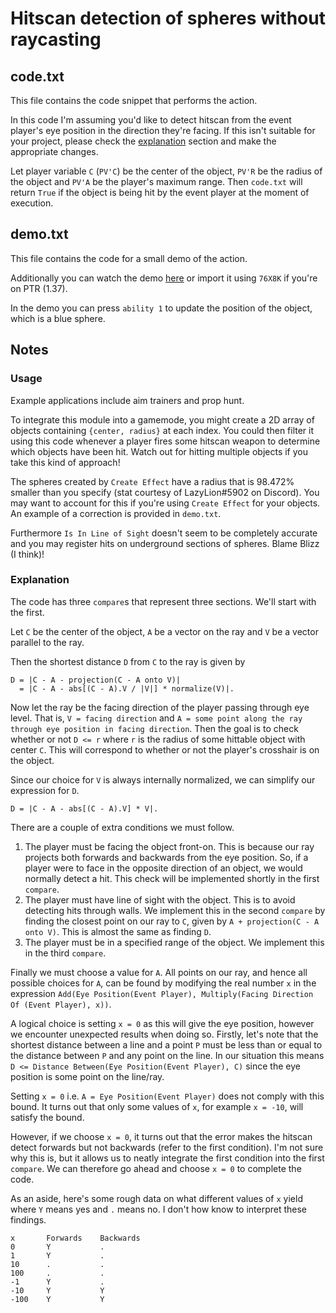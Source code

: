 # Hitscan detection of spheres without raycasting
## code.txt
This file contains the code snippet that performs the action.

In this code I'm assuming you'd like to detect hitscan from the event player's eye position in the direction they're facing. If this isn't suitable for your project, please check the [explanation](#explanation) section and make the appropriate changes.

Let player variable `C` (`PV'C`) be the center of the object, `PV'R` be the radius of the object and `PV'A` be the player's maximum range. Then `code.txt` will return `True` if the object is being hit by the event player at the moment of execution.



## demo.txt
This file contains the code for a small demo of the action.

Additionally you can watch the demo [here](https://giant.gfycat.com/DirectDizzyFrog.webm) or import it using `76X8K` if you're on PTR (1.37).

In the demo you can press `ability 1` to update the position of the object, which is a blue sphere.



## Notes
### Usage
Example applications include aim trainers and prop hunt.

To integrate this module into a gamemode, you might create a 2D array of objects containing `{center, radius}` at each index. You could then filter it using this code whenever a player fires some hitscan weapon to determine which objects have been hit. Watch out for hitting multiple objects if you take this kind of approach!

The spheres created by `Create Effect` have a radius that is 98.472% smaller than you specify (stat courtesy of LazyLion#5902 on Discord). You may want to account for this if you're using `Create Effect` for your objects. An example of a correction is provided in `demo.txt`.

Furthermore `Is In Line of Sight` doesn't seem to be completely accurate and you may register hits on underground sections of spheres. Blame Blizz (I think)!

### Explanation
The code has three `compare`s that represent three sections. We'll start with the first.

Let `C` be the center of the object, `A` be a vector on the ray and `V` be a vector parallel to the ray.

Then the shortest distance `D` from `C` to the ray is given by

    D = |C - A - projection(C - A onto V)|
      = |C - A - abs[(C - A).V / |V|] * normalize(V)|.

Now let the ray be the facing direction of the player passing through eye level. That is, `V = facing direction` and `A = some point along the ray through eye position in facing direction`. Then the goal is to check whether or not `D <= r` where `r` is the radius of some hittable object with center `C`. This will correspond to whether or not the player's crosshair is on the object.

Since our choice for `V` is always internally normalized, we can simplify our expression for `D`.

    D = |C - A - abs[(C - A).V] * V|.

There are a couple of extra conditions we must follow.

1. The player must be facing the object front-on. This is because our ray projects both forwards and backwards from the eye position. So, if a player were to face in the opposite direction of an object, we would normally detect a hit. This check will be implemented shortly in the first `compare`.
2. The player must have line of sight with the object. This is to avoid detecting hits through walls. We implement this in the second `compare` by finding the closest point on our ray to `C`, given by `A + projection(C - A onto V)`. This is almost the same as finding `D`.
3. The player must be in a specified range of the object. We implement this in the third `compare`.

Finally we must choose a value for `A`. All points on our ray, and hence all possible choices for `A`, can be found by modifying the real number `x` in the expression `Add(Eye Position(Event Player), Multiply(Facing Direction Of (Event Player), x))`.

A logical choice is setting `x = 0` as this will give the eye position, however we encounter unexpected results when doing so. Firstly, let's note that the shortest distance between a line and a point `P` must be less than or equal to the distance between `P` and any point on the line. In our situation this means `D <= Distance Between(Eye Position(Event Player), C)` since the eye position is some point on the line/ray.

Setting `x = 0` i.e. `A = Eye Position(Event Player)` does not comply with this bound. It turns out that only some values of `x`, for example `x = -10`, will satisfy the bound.

However, if we choose `x = 0`, it turns out that the error makes the hitscan detect forwards but not backwards (refer to the first condition). I'm not sure why this is, but it allows us to neatly integrate the first condition into the first `compare`. We can therefore go ahead and choose `x = 0` to complete the code.

As an aside, here's some rough data on what different values of `x` yield where `Y` means yes and `.` means no. I don't how know to interpret these findings.

    x       Forwards    Backwards
    0       Y           .
    1       Y           .
    10      .           .
    100     .           .
    -1      Y           .
    -10     Y           Y
    -100    Y           Y